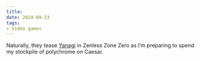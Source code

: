 ```yaml
---
title:
date: 2024-09-23
tags:
- Video games
---
```


Naturally, they tease [Yanagi](https://www.tumblr.com/zenless-zone-zero-updates/762388098789343232/prize-event-new-eridu-archives-tsukishiro?source=share) in Zenless Zone Zero as I’m preparing to spend my stockpile of polychrome on Caesar.
